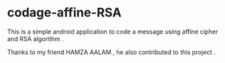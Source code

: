 # codage-affine-RSA
This is a simple android application to code a message using affine cipher and RSA algorithm .

Thanks to my friend HAMZA AALAM , he also contributed to this project .
